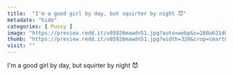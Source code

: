```yaml
---
title:  "I'm a good girl by day, but squirter by night 😈"
metadate: "hide"
categories: [ Pussy ]
image: "https://preview.redd.it/v05926mawdn51.jpg?auto=webp&s=280a621d0a794638c95c06c09cd69b0edc7e5345"
thumb: "https://preview.redd.it/v05926mawdn51.jpg?width=320&crop=smart&auto=webp&s=75c5b4e379621e5cc32e96937e34838c05b57af6"
visit: ""
---
```

I'm a good girl by day, but squirter by night 😈
